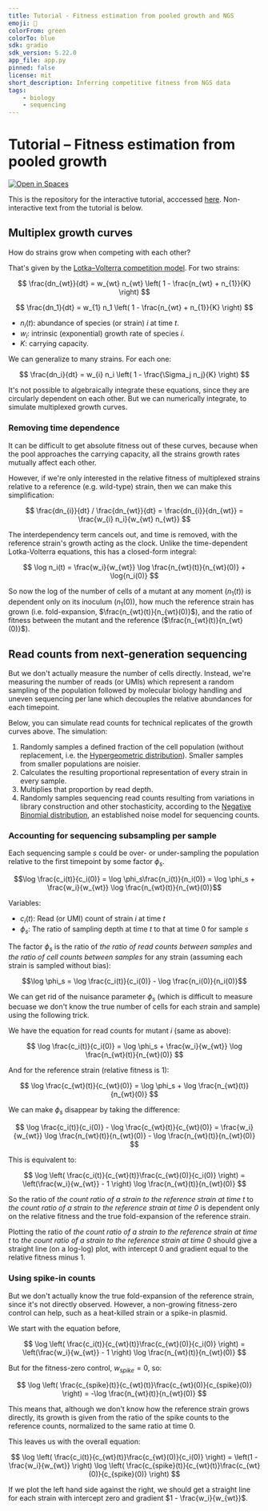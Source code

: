 ```yaml
---
title: Tutorial - Fitness estimation from pooled growth and NGS
emoji: 🧮
colorFrom: green
colorTo: blue
sdk: gradio
sdk_version: 5.22.0
app_file: app.py
pinned: false
license: mit
short_description: Inferring competitive fitness from NGS data
tags:
    - biology
    - sequencing
---
```


# Tutorial – Fitness estimation from pooled growth

[![Open in Spaces](https://huggingface.co/datasets/huggingface/badges/resolve/main/open-in-hf-spaces-md-dark.svg)](https://huggingface.co/spaces/scbirlab/tutorial-seq-fitness)

This is the repository for the interactive tutorial, acccessed [here](https://huggingface.co/spaces/scbirlab/tutorial-seq-fitness). Non-interactive text from the tutorial is below.

## Multiplex growth curves

How do strains grow when competing with each other?

That's given by the [Lotka–Volterra competition model](https://en.wikipedia.org/wiki/Competitive_Lotka%E2%80%93Volterra_equations). 
For two strains:

$$
\frac{dn_{wt}}{dt} = w_{wt} n_{wt} \left( 1 - \frac{n_{wt} + n_{1}}{K} \right)
$$

$$
\frac{dn_1}{dt} = w_{1} n_1 \left( 1 - \frac{n_{wt} + n_{1}}{K} \right)
$$


- $n_i(t)$: abundance of species (or strain) $i$ at time $t$.
- $w_i$: intrinsic (exponential) growth rate of species $i$.
- $K$: carrying capacity.

We can generalize to many strains. For each one:

$$
\frac{dn_i}{dt} = w_{i} n_i \left( 1 - \frac{\Sigma_j n_j}{K} \right)
$$

It's not possible to algebraically integrate these equations, since they are
circularly dependent on each other. But we can numerically integrate, to simulate 
multiplexed growth curves.

### Removing time dependence

It can be difficult to get absolute fitness out of these curves, because 
when the pool approaches the carrying capacity, all the strains growth rates 
mutually affect each other. 

However, if we're only interested in the relative fitness of multiplexed strains relative
to a reference (e.g. wild-type) strain, then we can make this simplification:

$$
\frac{dn_{i}}{dt} / \frac{dn_{wt}}{dt} = \frac{dn_{i}}{dn_{wt}} = \frac{w_{i} n_i}{w_{wt} n_{wt}}
$$

The interdependency term cancels out, and time is removed, with the reference strain's
growth acting as the clock. Unlike the time-dependent Lotka-Volterra equations, this
has a closed-form integral:

$$
\log n_i(t) = \frac{w_i}{w_{wt}} \log \frac{n_{wt}(t)}{n_{wt}(0)} + \log{n_i(0)}
$$

So now the log of the number of cells of a mutant at any moment ($n_1(t)$) is dependent only
on its inoculum ($n_1(0)$), how much the reference strain has grown (i.e. fold-expansion, 
$\frac{n_{wt}(t)}{n_{wt}(0)}$), and the ratio of fitness between the mutant and the 
reference ($\frac{n_{wt}(t)}{n_{wt}(0)}$).

## Read counts from next-generation sequencing

But we don't actually measure the number of cells directly. Instead, we're measuring the
number of reads (or UMIs) which represent a random sampling of the population followed by
molecular biology handling and uneven sequencing per lane which decouples the relative
abundances for each timepoint. 

Below, you can simulate read counts for technical replicates of the growth curves above.
The simulation:

1. Randomly samples a defined fraction of the cell population (without replacement, i.e.
the [Hypergeometric distribution](https://en.wikipedia.org/wiki/Hypergeometric_distribution)).
Smaller samples from smaller populations are noisier.
2. Calculates the resulting proportional representation of every strain in every sample.
3. Multiplies that proportion by read depth.
4. Randomly samples sequencing read counts resulting from variations in library construction
and other stochasticity, according to the 
[Negative Binomial distribution](https://en.wikipedia.org/wiki/Negative_binomial_distribution), 
an established noise model for sequencing counts.

### Accounting for sequencing subsampling per sample

Each sequencing sample $s$ could be over- or under-sampling the population relative to the first
timepoint by some factor $\phi_s$.

$$\log \frac{c_i(t)}{c_i(0)} = \log \phi_s\frac{n_i(t)}{n_i(0)} = \log \phi_s + \frac{w_i}{w_{wt}} \log \frac{n_{wt}(t)}{n_{wt}(0)}$$

Variables:
- $c_i(t)$: Read (or UMI) count of strain $i$ at time $t$
- $\phi_s$: The ratio of sampling depth at time $t$ to that at time $0$ for sample $s$

The factor $\phi_s$ is the ratio of _the ratio of read counts between samples_ 
and _the ratio of cell counts between samples_ for any strain (assuming each strain
is sampled without bias):

$$\log \phi_s = \log \frac{c_i(t)}{c_i(0)} - \log \frac{n_i(0)}{n_i(0)}$$

We can get rid of the nuisance parameter $\phi_s$ (which is difficult to measure becuase
we don't know the true number of cells for each strain and sample) using the following trick.

We have the equation for read counts for mutant $i$ (same as above):

$$
\log \frac{c_i(t)}{c_i(0)} = \log \phi_s + \frac{w_i}{w_{wt}} \log \frac{n_{wt}(t)}{n_{wt}(0)}
$$

And for the reference strain (relative fitness is 1):

$$
\log \frac{c_{wt}(t)}{c_{wt}(0)} = \log \phi_s + \log \frac{n_{wt}(t)}{n_{wt}(0)}
$$

We can make $\phi_s$ disappear by taking the difference:

$$
\log \frac{c_i(t)}{c_i(0)} - \log \frac{c_{wt}(t)}{c_{wt}(0)} = \frac{w_i}{w_{wt}} \log \frac{n_{wt}(t)}{n_{wt}(0)} - \log \frac{n_{wt}(t)}{n_{wt}(0)}
$$

This is equivalent to:

$$
\log \left( \frac{c_i(t)}{c_{wt}(t)}\frac{c_{wt}(0)}{c_i(0)} \right) = \left(\frac{w_i}{w_{wt}} - 1 \right) \log \frac{n_{wt}(t)}{n_{wt}(0)}
$$

So the ratio of _the count ratio of a strain to the reference strain at time t_ to 
_the count ratio of a strain to the reference strain at time 0_ is
dependent only on the relative fitness and the true fold-expansion of the reference strain.

Plotting the ratio of _the count ratio of a strain to the reference strain at time t_ to 
_the count ratio of a strain to the reference strain at time 0_ 
should give a straight line (on a log-log) plot, with intercept 0 and gradient equal to the relative fitness minus 1.

### Using spike-in counts

But we don't actually know the true fold-expansion of the reference strain, since 
it's not directly observed. However, a non-growing fitness-zero control can help,
such as a heat-killed strain or a spike-in plasmid.

We start with the equation before,

$$
\log \left( \frac{c_i(t)}{c_{wt}(t)}\frac{c_{wt}(0)}{c_i(0)} \right) = \left(\frac{w_i}{w_{wt}} - 1 \right) \log \frac{n_{wt}(t)}{n_{wt}(0)}
$$

But for the fitness-zero control, $w_{spike} = 0$, so:

$$
\log \left( \frac{c_{spike}(t)}{c_{wt}(t)}\frac{c_{wt}(0)}{c_{spike}(0)} \right) = -\log \frac{n_{wt}(t)}{n_{wt}(0)}
$$

This means that, although we don't know how the reference strain grows directly, its
growth is given from the ratio of the spike counts to the reference counts, normalized
to the same ratio at time 0.

This leaves us with the overall equation:

$$
\log \left( \frac{c_i(t)}{c_{wt}(t)}\frac{c_{wt}(0)}{c_i(0)} \right) = \left(1 - \frac{w_i}{w_{wt}} \right) \log \left( \frac{c_{spike}(t)}{c_{wt}(t)}\frac{c_{wt}(0)}{c_{spike}(0)} \right)
$$

If we plot the left hand side against the right, we should get a straight line for 
each strain with intercept zero and gradient $1 - \frac{w_i}{w_{wt}}$.
